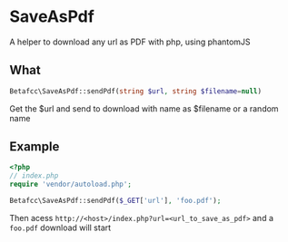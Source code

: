 # SaveAsPdf

A helper to download any url as PDF with php, using phantomJS


## What

```php
Betafcc\SaveAsPdf::sendPdf(string $url, string $filename=null)
```

Get the $url and send to download with name as $filename or a random name


## Example

```php
<?php
// index.php
require 'vendor/autoload.php';

Betafcc\SaveAsPdf::sendPdf($_GET['url'], 'foo.pdf');
```

Then acess `http://<host>/index.php?url=<url_to_save_as_pdf>` and a `foo.pdf` download will start
